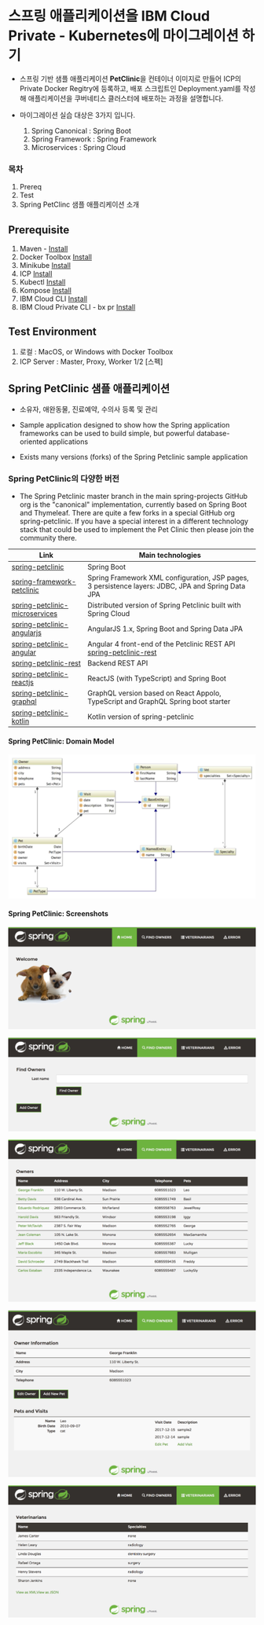 # 스프링 애플리케이션을 IBM Cloud Private - Kubernetes에 마이그레이션 하기
  
* 스프링 기반 샘플 애플리케이션 **PetClinic**을 컨테이너 이미지로 만들어 ICP의 Private Docker Regitry에 등록하고, 배포 스크립트인 Deployment.yaml를 작성해 애플리케이션을 쿠버네티스 클러스터에 배포하는 과정을 설명합니다.

* 마이그레이션 실습 대상은 3가지 입니다.
	1. Spring Canonical : Spring Boot 
	2. Spring Framework : Spring Framework
	3. Microservices : Spring Cloud

### 목차

1. Prereq
2. Test 
3. Spring PetClinc 샘플 애플리케이션 소개

## Prerequisite

1. Maven - [Install](https://maven.apache.org/install.html)
2. Docker Toolbox [Install](https://docs.docker.com/toolbox/overview/)
3. Minikube [Install](https://github.com/kubernetes/minikube)
4. ICP [Install](https://github.com/IBM/deploy-ibm-cloud-private/blob/master/docs/deploy-vagrant.md)
5. Kubectl [Install](https://kubernetes.io/docs/tasks/tools/install-kubectl/)
6. Kompose [Install](https://github.com/kubernetes/kompose)
7. IBM Cloud CLI  [Install](https://console.bluemix.net/docs/cli/reference/bluemix_cli/get_started.html#getting-started)
7. IBM Cloud Private CLI - bx pr [Install](https://www.ibm.com/support/knowledgecenter/en/SSBS6K_2.1.0/manage_cluster/install_cli.html)

## Test Environment

1. 로컬 : MacOS, or Windows with Docker Toolbox
2. ICP Server : Master, Proxy, Worker 1/2 [스펙]


## Spring PetClinic 샘플 애플리케이션

* 소유자, 애완동물, 진료예약, 수의사 등록 및 관리

* Sample application designed to show how the Spring application frameworks can
be used to build simple, but powerful database-oriented applications

* Exists many versions (forks) of the Spring Petclinic sample application

### Spring PetClinic의 다양한 버전

* The Spring Petclinic master branch in the main spring-projects GitHub org is the "canonical" implementation, currently based on Spring Boot and Thymeleaf. There are quite a few forks in a special GitHub org spring-petclinic. If you have a special interest in a different technology stack that could be used to implement the Pet Clinic then please join the community there.

Link	| Main technologies
-------|-----
[spring-petclinic](https://github.com/spring-projects/spring-petclinic)	| Spring Boot
[spring-framework-petclinic](https://github.com/spring-petclinic/spring-framework-petclinic)	| Spring Framework XML configuration, JSP pages, 3 persistence layers: JDBC, JPA and Spring Data JPA
[spring-petclinic-microservices](https://github.com/spring-petclinic/spring-petclinic-microservices)	| Distributed version of Spring Petclinic built with Spring Cloud
[spring-petclinic-angularjs](https://github.com/spring-petclinic/spring-petclinic-angularjs)	| AngularJS 1.x, Spring Boot and Spring Data JPA
[spring-petclinic-angular](https://github.com/spring-petclinic/spring-petclinic-angular)	| Angular 4 front-end of the Petclinic REST API [spring-petclinic-rest](https://github.com/spring-petclinic/spring-petclinic-rest)
[spring-petclinic-rest](https://github.com/spring-petclinic/spring-petclinic-rest)	|	Backend REST API
[spring-petclinic-reactjs](https://github.com/spring-petclinic/spring-petclinic-reactjs)	| ReactJS (with TypeScript) and Spring Boot
[spring-petclinic-graphql](https://github.com/spring-petclinic/spring-petclinic-graphql)	| GraphQL version based on React Appolo, TypeScript and GraphQL Spring boot starter
[spring-petclinic-kotlin](https://github.com/spring-petclinic/spring-petclinic-kotlin)		| Kotlin version of spring-petclinic


#### Spring PetClinic: Domain Model

![Domain model](images/Domain_Model.png)

#### Spring PetClinic: Screenshots

![Welcome](images/UI_Welcome.png)

![](images/UI_OwnerFind.png)

![](images/UI_OwnerList.png)

![](images/UI_OwnerDetail.png)

![](images/UI_VetsList.png) 

  








